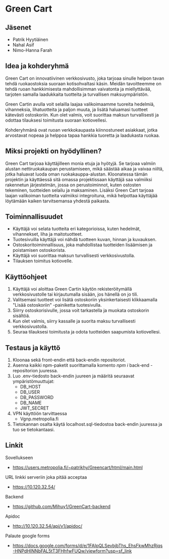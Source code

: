 # Green Cart

## Jäsenet
* Patrik Hyytiäinen
* Nahal Asif
* Nimo-Hanna Farah

## Idea ja kohderyhmä

Green Cart on innovatiivinen verkkosivusto, joka tarjoaa sinulle helpon tavan tehdä ruokaostoksia suoraan kotisohvaltasi käsin. Meidän tavoitteemme on tehdä ruoan hankkimisesta mahdollisimman vaivatonta ja miellyttävää, tarjoten samalla laadukkaita tuotteita ja turvallisen maksuympäristön.

Green Cartin avulla voit selailla laajaa valikoimaamme tuoreita hedelmiä, vihanneksia, lihatuotteita ja paljon muuta, ja lisätä haluamasi tuotteet kätevästi ostoskoriin. Kun olet valmis, voit suorittaa maksun turvallisesti ja odottaa tilauksesi toimitusta suoraan kotiovellesi.

Kohderyhmänä ovat ruoan verkkokaupasta kiinnostuneet asiakkaat, jotka arvostavat nopeaa ja helppoa tapaa hankkia tuoretta ja laadukasta ruokaa.

## Miksi projekti on hyödyllinen?
Green Cart tarjoaa käyttäjilleen monia etuja ja hyötyjä. Se tarjoaa valmiin alustan nettiruokakaupan perustamiseen, mikä säästää aikaa ja vaivaa niiltä, jotka haluavat luoda oman ruokakauppa-alustan. Kloonatessa tämän projektin ja käyttäessä sitä omassa projektissaan käyttäjä saa valmiiksi rakennetun järjestelmän, jossa on perustoiminnot, kuten ostosten tekeminen, tuotteiden selailu ja maksaminen. Lisäksi Green Cart tarjoaa laajan valikoiman tuotteita valmiiksi integroituna, mikä helpottaa käyttäjää löytämään kaiken tarvitsemansa yhdestä paikasta. 

## Toiminnallisuudet 
* Käyttäjä voi selata tuotteita eri kategorioissa, kuten hedelmät, vihannekset, liha ja maitotuotteet.
* Tuotesivuilla käyttäjä voi nähdä tuotteen kuvan, hinnan ja kuvauksen.
* Ostoskoritoiminnallisuus, joka mahdollistaa tuotteiden lisäämisen ja poistamisen ostoskorista.
* Käyttäjä voi suorittaa maksun turvallisesti verkkosivustolla.
* Tilauksen toimitus kotiovelle.

## Käyttöohjeet

1. Käyttäjä voi aloittaa Green Cartin käytön rekisteröitymällä verkkosivustolle tai kirjautumalla sisään, jos hänellä on jo tili.
2. Valitsemasi tuotteet voi lisätä ostoskoriin yksinkertaisesti klikkaamalla "Lisää ostoskoriin" -painiketta tuotesivulla.
3. Siirry ostoskorisivulle, jossa voit tarkastella ja muokata ostoskorin sisältöä.
4. Kun olet valmis, siirry kassalle ja suorita maksu turvallisesti verkkosivustolla.
5. Seuraa tilauksesi toimitusta ja odota tuotteiden saapumista kotiovellesi.

## Testaus ja käyttö
1. Kloonaa sekä front-endin että back-endin repositoriot.
2. Asenna kaikki npm-paketit suorittamalla komento _npm i_ back-end -repositorion juuressa.
3. Luo .env-tiedosto back-endin juureen ja määritä seuraavat ympäristömuuttujat:
   - DB_HOST
   - DB_USER
   - DB_PASSWORD
   - DB_NAME
   - JWT_SECRET
4. VPN käyttöön tarvittaessa
   - Vgnp.metropolia.fi
5. Tietokannan osalta käytä localhost.sql-tiedostoa back-endin juuressa ja tuo se tietokantaasi.

## Linkit
Sovellukseen
- https://users.metropolia.fi/~patrikhy/Greencart/html/main.html

URL linkki serveriin joka pitää acceptaa
- https://10.120.32.54/

Backend
- https://github.com/Mihuy1/GreenCart-backend

Apidoc
- http://10.120.32.54/api/v1/apidoc/

Palaute google forms
-  https://docs.google.com/forms/d/e/1FAIpQLSevbjbThs_EhsFkwMhzRjqs-HNPdHINNbFAL5tT3FHhfwFUQw/viewform?usp=sf_link

